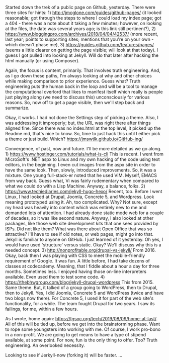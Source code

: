 Started down the trek of a public page on Github, yesterday. There were three sites for hints: 1) http://jmcglone.com/guides/github-pages/ (it looked reasonable; got through the steps to where I could load my index page; got a 404 - there was a note about it taking a few minutes; however, on looking at the files, the date was several years ago; is this link still pertinent?), 2) https://www.bloggingpro.com/archives/2018/04/04/42537/ (more recent, last year; points to supporting sites; mentions that you're on your own - which doesn't phase me), 3) https://guides.github.com/features/pages/ (seems a little clearer on getting the page visible; will look at that today). I guess I got pulled into looking at Jekyll. Will do that later after hacking the html manually (or using Composer). 

Again, the focus is content, primarily. That involves truth engineering. And, as I go down these paths, I'm always looking at why and other choices while making comparison to prior experience. Guess what? Truth engineering puts the human back in the loop and will be a tool to manage the computational overlord that likes to manifest itself which really is people just playing along (we need to discuss this) unconsciously for various reasons. So, now off to get a page visible, then we'll step back and summarize.  

Okay, it works. I had not done the Settings step of picking a theme. Also, I was addressing it improperly; but, the URL was right there after things aligned fine. Since there was no index.html at the top level, it picked up the Readme.md, that's nice to know. So, time to just hack this until I either pick a theme or just build. Which? https://jmswtlk.github.io/GitHub-ing/ 

Convergence, of past, now and future. I'll be more detailed as we go along. 1) https://www.hostinger.com/tutorials/what-is-cli This is recent. I went from MicroSoft's .NET aspx to Linux and my own hacking of the code using text editors, in the beginning. I even cut images from the aspx site in order to have the same look. Then, slowly, introduced improvements. So, it was a mixture. One young full-stack-er noted that he used VIM. Myself, EMACS from way back. Guess what, Vi was fairly rudementary when compared to what we could do with a Lisp Machine. Anyway, a balance, folks. 2) https://www.techiediaries.com/jekyll-hugo-hexo/ Recent, too. Before I went Linux, I had looked at Drupal, Joomla, Concrete 5, and Wordpress. Look meaning prototyped using it. Ah, too complicated. Why? Not sure, except my head was heavily into content which was entirely new to me and demanded lots of attention. I had already done static mode web for a couple of decades, so it was like second nature. Anyway, I also looked at other packages, like those web site development kits that one sees provided by ISPs. Did not like them? What was there about Open Office that was so attractive? I'll have to see if old notes, or web pages, might go into that. Jekyll is familiar to anyone on GitHub. I just learned of it yesterday. Oh yes, I would have used 'structure' versus static. Okay? We'll discuss why this is a needed concept. 3) http://nonprofitable.org/drupal-vs-jekyll/ From 2016. Okay, back then I was playing with CSS to meet the mobile-friendly requirement of Google. It was fun. A little before, I had take dozens of classes at codecademy. Meaning, that I fiddle about a hour a day for three months. Sometimes less. I enjoyed having those on-line interpreters available. Even used them to test some code. 4) https://thebhwgroup.com/blog/jekyll-drupal-wordpress This from 2015. Same theme. But, it talked of a group going to WordPress, then to Drupal, then to Jekyll. Yes, I did Joomla, Concrete 5 and WordPress (twice and have two blogs now there). For Concrete 5, I used it for part of the web site's functionality, for a while. The team fought Drupal for two years. I saw its failings, for me, within a few hours.  

As I wrote, home again: https://tgsoc.org/tech/2019/08/09/home-at-last/. All of this will be tied up, before we get into the brainstorming phase. Want to rope some youngsters into working with me. Of course, I work pro-bono in a non-profit. We are going to get means to have a type of stipend available, at some point. For now, fun is the only thing to offer. Too? Truth engineering. An overlooked necessity. 

Looking to see if Jerkyll-now (forking it) will be faster. ... 
